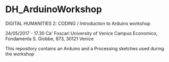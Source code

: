# DH_ArduinoWorkshop
DIGITAL HUMANITIES 2: CODING / 
Introduction to Arduino workshop

24/05/2017 - 17.30
Cà' Foscari University of Venice
Campus Economico, Fondamenta S. Giobbe, 873, 30121 Venice


This repository contains an Arduino and a Processing sketches used during the workshop 
